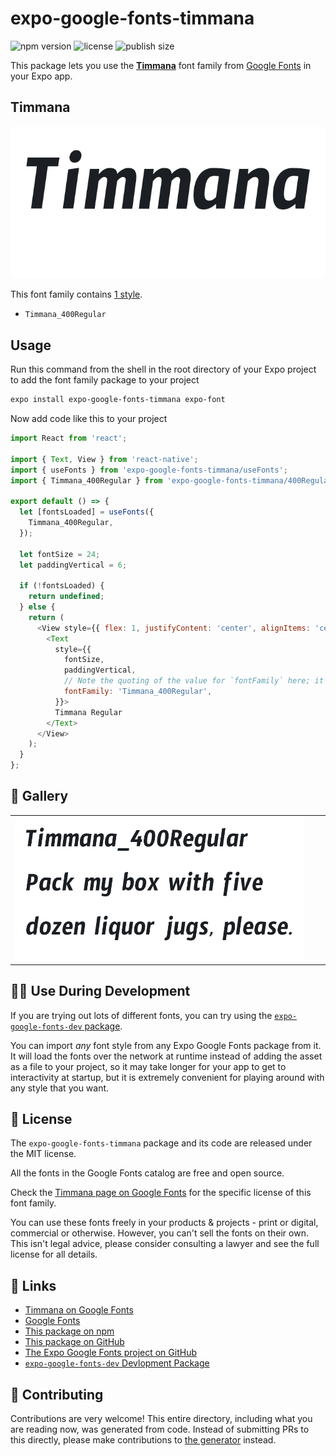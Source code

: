 # expo-google-fonts-timmana

![npm version](https://flat.badgen.net/npm/v/expo-google-fonts-timmana)
![license](https://flat.badgen.net/github/license/expo/google-fonts)
![publish size](https://flat.badgen.net/packagephobia/install/expo-google-fonts-timmana)

This package lets you use the [**Timmana**](https://fonts.google.com/specimen/Timmana) font family from [Google Fonts](https://fonts.google.com/) in your Expo app.

## Timmana

![Timmana](./font-family.png)

This font family contains [1 style](#-gallery).

- `Timmana_400Regular`

## Usage

Run this command from the shell in the root directory of your Expo project to add the font family package to your project
```sh
expo install expo-google-fonts-timmana expo-font
```

Now add code like this to your project
```js
import React from 'react';

import { Text, View } from 'react-native';
import { useFonts } from 'expo-google-fonts-timmana/useFonts';
import { Timmana_400Regular } from 'expo-google-fonts-timmana/400Regular';

export default () => {
  let [fontsLoaded] = useFonts({
    Timmana_400Regular,
  });

  let fontSize = 24;
  let paddingVertical = 6;

  if (!fontsLoaded) {
    return undefined;
  } else {
    return (
      <View style={{ flex: 1, justifyContent: 'center', alignItems: 'center' }}>
        <Text
          style={{
            fontSize,
            paddingVertical,
            // Note the quoting of the value for `fontFamily` here; it expects a string!
            fontFamily: 'Timmana_400Regular',
          }}>
          Timmana Regular
        </Text>
      </View>
    );
  }
};

```

## 🔡 Gallery


||||
|-|-|-|
|![Timmana_400Regular](.//400Regular/Timmana_400Regular.ttf.png)||||


## 👩‍💻 Use During Development

If you are trying out lots of different fonts, you can try using the [`expo-google-fonts-dev` package](https://github.com/freeboub/google-fonts/tree/master/font-packages/dev#readme).

You can import *any* font style from any Expo Google Fonts package from it. It will load the fonts
over the network at runtime instead of adding the asset as a file to your project, so it may take longer
for your app to get to interactivity at startup, but it is extremely convenient
for playing around with any style that you want.

## 📖 License

The `expo-google-fonts-timmana` package and its code are released under the MIT license.

All the fonts in the Google Fonts catalog are free and open source.

Check the [Timmana page on Google Fonts](https://fonts.google.com/specimen/Timmana) for the specific license of this font family.

You can use these fonts freely in your products & projects - print or digital, commercial or otherwise. However, you can't sell the fonts on their own. This isn't legal advice, please consider consulting a lawyer and see the full license for all details.

## 🔗 Links

- [Timmana on Google Fonts](https://fonts.google.com/specimen/Timmana)
- [Google Fonts](https://fonts.google.com/)
- [This package on npm](https://www.npmjs.com/package/expo-google-fonts-timmana)
- [This package on GitHub](https://github.com/freeboub/google-fonts/tree/master/font-packages/timmana)
- [The Expo Google Fonts project on GitHub](https://github.com/freeboub/google-fonts)
- [`expo-google-fonts-dev` Devlopment Package](https://github.com/freeboub/google-fonts/tree/master/font-packages/dev)

## 🤝 Contributing

Contributions are very welcome! This entire directory, including what you are reading now, was generated from code. Instead of submitting PRs to this directly, please make contributions to [the generator](https://github.com/freeboub/google-fonts/tree/master/packages/generator) instead.
